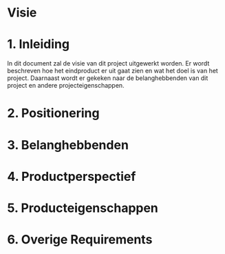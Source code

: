 # Visie

# 1. Inleiding

In dit document zal de visie van dit project uitgewerkt worden. Er wordt beschreven hoe het eindproduct er uit gaat zien en wat het doel is van het project. Daarnaast wordt er gekeken naar de belanghebbenden van dit project en andere projecteigenschappen.

# 2. Positionering

# 3. Belanghebbenden

# 4. Productperspectief

# 5. Producteigenschappen

# 6. Overige Requirements